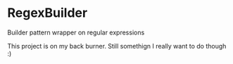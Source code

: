 # RegexBuilder
Builder pattern wrapper on regular expressions

This project is on my back burner. Still somethign I really want to do though :)
